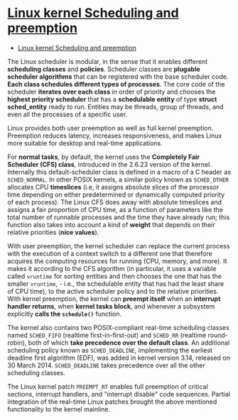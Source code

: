 # [Linux kernel Scheduling and preemption](https://en.wikipedia.org/wiki/Linux_kernel#Scheduling_and_preemption)

- [Linux kernel Scheduling and preemption](#linux-kernel-scheduling-and-preemption)

The Linux scheduler is modular, in the sense that it enables different **scheduling classes** and **policies**. Scheduler classes are **plugable scheduler algorithms** that can be registered with the base scheduler code. **Each class schedules different types of processes**. The core code of the scheduler **iterates over each class** in order of priority and chooses the **highest priority scheduler** that has a **schedulable entity** of type **struct sched_entity** ready to run. Entities may be threads, group of threads, and even all the processes of a specific user.

Linux provides both user preemption as well as full kernel preemption. Preemption reduces latency, increases responsiveness, and makes Linux more suitable for desktop and real-time applications.

For **normal tasks**, by default, the kernel uses the **Completely Fair Scheduler (CFS) class**, introduced in the 2.6.23 version of the kernel. Internally this default-scheduler class is defined in a macro of a C header as `SCHED_NORMAL`. In other POSIX kernels, a similar policy known as `SCHED_OTHER` allocates CPU **timeslices** (i.e, it assigns absolute slices of the processor time depending on either predetermined or dynamically computed priority of each process). The Linux CFS does away with absolute timeslices and assigns a fair proportion of CPU time, as a function of parameters like the total number of runnable processes and the time they have already run; this function also takes into account a kind of **weight** that depends on their relative priorities (**nice values**).

With user preemption, the kernel scheduler can replace the current process with the execution of a context switch to a different one that therefore acquires the computing resources for running (CPU, memory, and more). It makes it according to the CFS algorithm (in particular, it uses a variable called `vruntime` for sorting entities and then chooses the one that has the smaller `vruntime`, - i.e., the schedulable entity that has had the least share of CPU time), to the active scheduler policy and to the relative priorities. With kernel preemption, the kernel can **preempt itself** when an **interrupt handler returns**, when **kernel tasks block**, and whenever a subsystem explicitly **calls the `schedule()`** function.

The kernel also contains two POSIX-compliant real-time scheduling classes named `SCHED_FIFO` (realtime first-in-first-out) and `SCHED_RR` (realtime round-robin), both of which **take precedence over the default class**. An additional scheduling policy known as `SCHED_DEADLINE`, implementing the earliest deadline first algorithm (EDF), was added in kernel version 3.14, released on 30 March 2014. `SCHED_DEADLINE` takes precedence over all the other scheduling classes.

The Linux kernel patch `PREEMPT_RT` enables full preemption of critical sections, interrupt handlers, and "interrupt disable" code sequences. Partial integration of the real-time Linux patches brought the above mentioned functionality to the kernel mainline.
